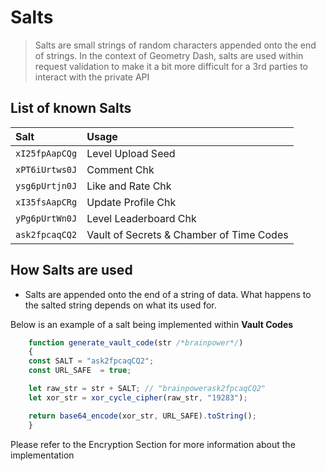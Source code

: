 # Salts

> Salts are small strings of random characters appended onto the end of strings. In the context of Geometry Dash, salts are used within request validation to make it a bit more difficult for a 3rd parties to interact with the private API

## List of known Salts

| Salt           | Usage                                    |
| :------------- | :--------------------------------------- |
| `xI25fpAapCQg` | Level Upload Seed                        |
| `xPT6iUrtws0J` | Comment Chk                              |
| `ysg6pUrtjn0J` | Like and Rate Chk                        |
| `xI35fsAapCRg` | Update Profile Chk                       |
| `yPg6pUrtWn0J` | Level Leaderboard Chk                    |
| `ask2fpcaqCQ2` | Vault of Secrets & Chamber of Time Codes |

## How Salts are used

- Salts are appended onto the end of a string of data. What happens to the salted string depends on what its used for.

Below is an example of a salt being implemented within **Vault Codes**

```js
    function generate_vault_code(str /*brainpower*/)
    {
    const SALT = "ask2fpcaqCQ2";
    const URL_SAFE  = true;

    let raw_str = str + SALT; // "brainpowerask2fpcaqCQ2"
    let xor_str = xor_cycle_cipher(raw_str, "19283");

    return base64_encode(xor_str, URL_SAFE).toString();
    }
```

Please refer to the Encryption Section for more information about the implementation